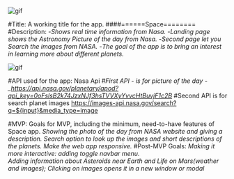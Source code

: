 

![gif](https://i.imgur.com/RLdGTet.gif)


#Title: A working title for the app. 
####======Space========
#Description: -_Shows real time information from Nasa._ -_Landing page shows the Astronomy Picture of the day from Nasa._ -_Second page let you Search the images from NASA._ -_The goal of the app is to bring an interest in learning more about different planets._


![gif](https://media.giphy.com/media/SK4EWuN6eLRCg/giphy.gif)


#API used for the app: Nasa Api #_First API - is for picture of the day
-\_https://api.nasa.gov/planetary/apod?api_key=0oFslsB2k74JzxNJf3hsTVVXyYvvcHtBuvjF1c2B_
#Second API is for search planet images
https://images-api.nasa.gov/search?q=${input}&media_type=image

#MVP: Goals for MVP, including the minimum, need-to-have features of Space app.
_Showing the photo of the day from NASA website and giving a description._
_Search option to look up the images and short descriptions of the planets._
_Make the web app responsive._
#Post-MVP Goals:
_Making it more interactive: adding toggle navbar menu._  
_Adding information about Asteroids near Earth and Life on Mars(weather and images);_
_Clicking on images opens it in a new window or modal_

